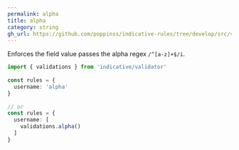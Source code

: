 ```yaml
---
permalink: alpha
title: alpha
category: string
gh_url: https://github.com/poppinss/indicative-rules/tree/develop/src/validations/string/alpha.ts
---
```


Enforces the field value passes the alpha regex `/^[a-z]+$/i`.
 
```ts
import { validations } from 'indicative/validator'
 
const rules = {
  username: 'alpha'
}
 
// or
const rules = {
  username: [
    validations.alpha()
  ]
}
```